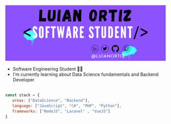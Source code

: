 

<!--
**LuianOrtiz/LuianOrtiz** is a ✨ _special_ ✨ repository because its `README.md` (this file) appears on your GitHub profile.

Here are some ideas to get you started:

- 🔭 I’m currently working on ...
- 🌱 I’m currently learning ...
- 👯 I’m looking to collaborate on ...
- 🤔 I’m looking for help with ...
- 💬 Ask me about ...
- 📫 How to reach me: ...
- 😄 Pronouns: ...
- ⚡ Fun fact: ...
-->
<img src="BannerReadme.png" alt="banner">

- Software Engineering Student 👨‍💻 
- I'm currently learning about Data Science fundamentals and Backend Developer

 ``` js

 const stack = {
    areas: ["DataScience", "Backend"],
    language: ["JavaScript", "C#", "PHP", "Python"],
    frameworks: ["NodeJS", "Laravel" , "VueJS"]
 }

 ``` 

